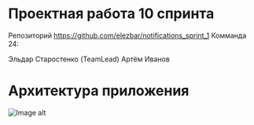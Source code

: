 # Проектная работа 10 спринта
Репозиторий https://github.com/elezbar/notifications_sprint_1
Комманда 24:

Эльдар Старостенко (TeamLead)
Артём Иванов

# Архитектура приложения

![Image alt](https://github.com/elezbar/notifications_sprint_1/raw/main/application_architecture_notifications.png)